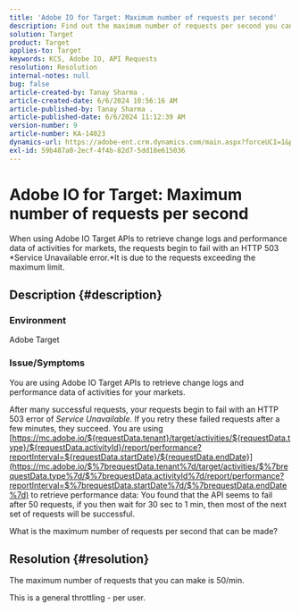 ```yaml
---
title: 'Adobe IO for Target: Maximum number of requests per second'
description: Find out the maximum number of requests per second you can send using Adobe IO Target APIs.
solution: Target
product: Target
applies-to: Target
keywords: KCS, Adobe IO, API Requests
resolution: Resolution
internal-notes: null
bug: false
article-created-by: Tanay Sharma .
article-created-date: 6/6/2024 10:56:16 AM
article-published-by: Tanay Sharma .
article-published-date: 6/6/2024 11:12:39 AM
version-number: 9
article-number: KA-14023
dynamics-url: https://adobe-ent.crm.dynamics.com/main.aspx?forceUCI=1&pagetype=entityrecord&etn=knowledgearticle&id=2b83ec64-f323-ef11-840b-6045bd0065b6
exl-id: 59b487a0-2ecf-4f4b-82d7-5dd18e615036
---
```

# Adobe IO for Target: Maximum number of requests per second


When using Adobe IO Target APIs to retrieve change logs and performance data of activities for markets, the requests begin to fail with an HTTP 503 *Service Unavailable error.*It is due to the requests exceeding the maximum limit.

## Description {#description}


### Environment

Adobe Target

### Issue/Symptoms

You are using Adobe IO Target APIs to retrieve change logs and performance data of activities for your markets.

After many successful requests, your requests begin to fail with an HTTP 503 error of *Service Unavailable*. If you retry these failed requests after a few minutes, they succeed. You are using [https://mc.adobe.io/${requestData.tenant}/target/activities/${requestData.type}/${requestData.activityId}/report/performance?reportInterval=${requestData.startDate}/${requestData.endDate}](https://mc.adobe.io/$%7brequestData.tenant%7d/target/activities/$%7brequestData.type%7d/$%7brequestData.activityId%7d/report/performance?reportInterval=$%7brequestData.startDate%7d/$%7brequestData.endDate%7d) to retrieve performance data: You found that the API seems to fail after 50 requests, if you then wait for 30 sec to 1 min, then most of the next set of requests will be successful.

What is the maximum number of requests per second that can be made?


## Resolution {#resolution}


The maximum number of requests that you can make is 50/min.

This is a general throttling - per user.
